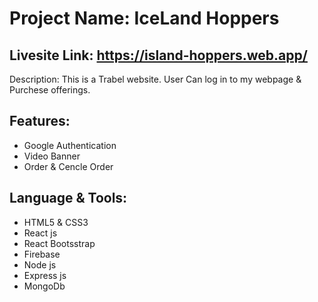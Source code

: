# Project Name: IceLand Hoppers
## Livesite Link: https://island-hoppers.web.app/

Description: This is a Trabel website. User Can log in to my webpage & Purchese offerings.

## Features:
* Google Authentication
* Video Banner
* Order & Cencle Order

## Language & Tools: 
* HTML5 & CSS3
* React js
* React Bootsstrap
* Firebase
* Node js
* Express js
* MongoDb
